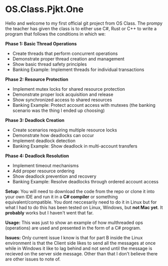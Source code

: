# OS.Class.Pjkt.One

Hello and welcome to my first official git project from OS Class. The prompy the teacher has given the class is to either use C#, Rust or C++ to write a program that follows the conditions in which we:

**Phase 1: Basic Thread Operations**
- Create threads that perform concurrent operations
- Demonstrate proper thread creation and management
- Show basic thread safety principles
- Banking Example: Implement threads for individual transactions

**Phase 2: Resource Protection**
- Implement mutex locks for shared resource protection
- Demonstrate proper lock acquisition and release
- Show synchronized access to shared resources
- Banking Example: Protect account access with mutexes (the banking scenario was the thing I ended up choosing)

**Phase 3: Deadlock Creation**
- Create scenarios requiring multiple resource locks
- Demonstrate how deadlocks can occur
- Implement deadlock detection
- Banking Example: Show deadlock in multi-account transfers

**Phase 4: Deadlock Resolution**
- Implement timeout mechanisms
- Add proper resource ordering
- Show deadlock prevention and recovery
- Banking Example: Resolve deadlocks through ordered account access

**Setup:** You will need to download the code from the repo or clone it into your own IDE and run it in a **C# compiler** or something equivalent/compatible. You dont neccesarily need to do it in Linux but for what I had to do this has been tested on Linux, Windows, but **not Mac yet**. It **probably** works but I haven't went that far.

**Usage:** This was just to show an example of how multhreaded ops (operations) are used and presented in the form of a C# program.

**Issues:** Only current issue I know is that for part B inside the Linux environment is that the Client side likes to send all the messages at once while in Windows it like to lag behind and not send until the message is recieved on the server side message. Other than that I don't believe there are other issues to note of.
